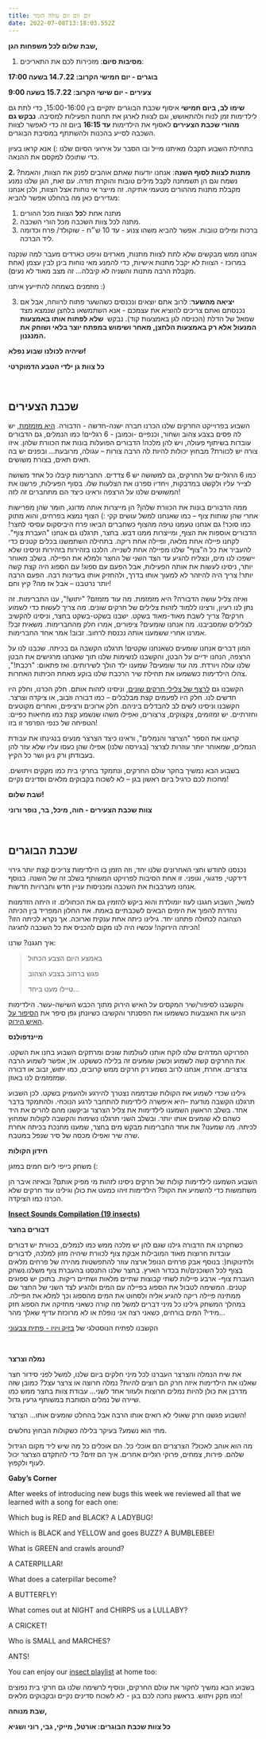 ```yaml
---
title: זום זום זום עולה הזמר
date: 2022-07-08T13:18:03.552Z
---
```

**שבת שלום לכל משפחות הגן,** 

1. **מסיבות סיום**: מזכירות לכם את התאריכים: 

**בוגרים - יום חמישי הקרוב: 14.7.22 בשעה 17:00**

**צעירים - יום שישי הקרוב: 15.7.22 בשעה 9:00** 

**שימו לב, ביום חמישי** איסוף שכבת הבוגרים יתקיים בין 15:00-16:00, כדי לתת גם לילדימות זמן לנוח ולהתאושש, וגם לצוות לארגן את תחנות הפעילות למסיבה. **נבקש גם מהורי שכבת הצעירים** לאסוף את הילדימות **עד 16:15** ביום זה כדי לאפשר לצוות השכבה לסייע בהכנות ולהשתתף במסיבת הבוגרים. 

בתחילת השבוע תקבלו מאיתנו מייל ובו הסבר על אירועי הסיום שלנו :) אנא קראו בעיון כדי שתוכלו למקסם את ההנאה.

**2. מתנות לצוות לסוף השנה**: אנחנו יודעות שאתם אוהבים לפנק את הצוות, והאמת? נשמח וגם הן תשמחנה לקבל מילים טובות והוקרת תודה. עם זאת, הגן שלנו נמנע מקבלת מתנות מההורים מטעמי אתיקה. זה מייצר אי נוחות אצל הצוות, ולכן אנחנו מגדירים כאן מה בהחלט אפשר להביא: 

1. מתנה אחת ל**כל** הצוות מכל ההורים 
2. מתנה לכל צוות השכבה מכל הורי השכבה.
3. ברכות ומילים טובות. אפשר להביא משהו צנוע - עד 10 ש״ח - שוקולד/ פרח וכדומה ליד הברכה. 

אנחנו ממש מבקשים שלא לתת לצוות מתנות, מארזים וגיפט כארדים מעבר למה שנקנה במרוכז - הצוות לא יקבל מתנות אישיות, כדי להמנע מאי נוחות בינן לבין עצמן (אחת מקבלת הרבה מתנות והשניה לא קיבלה… זה מצב מאוד לא נעים). 

מוזמנים בשמחה להתייעץ איתנו :) 

3. **יציאה מהשער**: לרוב אתם יוצאים ונכנסים כשהשער פתוח לרווחה, אבל אם נכנסתם ואתם צריכים להוציא את עצמכם - אנא השתמשאו בלחצן שנמצא מצד שמאל של הדלת (הכניסה לגן באמצעות קוד). נבקש  **שלא לפתוח אותו באמצעות המנעול אלא רק באמצעות הלחצן, מאחר ושימוש במפתח יוצר בלאי ושוחק את המנגנון.** 

**שיהיה לכולנו שבוע נפלא!** 

**כל צוות גן ילדי הטבע הדמוקרטי**

 

## **שכבת הצעירים**

השבוע בפרוייקט החרקים שלנו הכרנו חברה ישנה-חדשה - הדבורה. [היא מזמזמת](https://www.google.com/url?sa=t&rct=j&q=&esrc=s&source=web&cd=&cad=rja&uact=8&ved=2ahUKEwiFg5W_sun4AhXGwKQKHaezD_AQwqsBegQIGxAB&url=https%3A%2F%2Fwww.youtube.com%2Fwatch%3Fv%3DI9xQySoqPXo&usg=AOvVaw2FU-4w2OrrHWyANnGgySGx), יש לה פסים בצבע צהוב ושחור, וכנפיים -וכמובן - 6 רגליים! כמו הנמלים, גם הדבורים עובדות בשיתוף פעולה, ויש להן מלכה! הדבורים הפועלות בונות את הכוורת שלהן. איזו צורה יש לכוורת? מבחוץ יכולות להיות לה הרבה צורות – עגולה, מרובעת... ובפנים יש בה תאים תאים, בצורת משושים.

כמו 6 הרגליים של החרקים, גם למשושה יש 6 צדדים. החברימות קיבלו כל אחד משושה לצייר עליו ולקשט במדבקות, ויחדיו ספרנו את הצלעות שלו. בסוף הפעילות, פרשנו את המשושים שלנו על הרצפה וראינו כיצד הם מתחברים זה לזה!

ממה הדבורים בונות את הכוורת שלהן? הן מייצרות אותה מדונג, חומר שהן מפרישות אחרי שהן שותות צוף – כמו שאנחנו למשל עושים קקי :) הצוף נמצא בפרחים, והוא מתוק כמו סוכר! גם אנחנו טעמנו טיפה מהצוף כשחברים הביאו פרח היביסקוס עסיסי לחצר! הדבורים אוספות את הצוף, ומייצרות ממנו דבש. בחצר, תרגלנו גם אנחנו "העברת צוף". לקחנו פיילה אחת מלאה, ופיילה אחת ריקה. בתחילה השתמשנו בכלים קטנים כדי להעביר את כל ה"צוף" שלנו מפיילה אחת לשנייה. הלכנו בזהירות בזהירות וניסינו שלא יישפכו לנו מים, ונצליח להגיע עד הצד השני של החצר ולמלא את הפיילה. בשלב מאוחר יותר, ניסינו לעשות את אותה הפעילות, אבל הפעם עם ספוג! עם הספוג היה קצת קשה יותר! צריך היה להיזהר לא למעוך אותו בדרך, ולהחזיק אותו בעדינות רבה. הפעם הרבה יותר נרטבנו – אבל אז מה? קיץ וחם!

ואיזה צליל עושה הדבורה? היא מזמזמת. מה עוד מזמזם? "יתוש!", ענו החברימות. זה נתן לנו רעיון, ורצינו ללמוד לזהות צלילים של חרקים שונים. מה צריך לעשות כדי לשמוע חרקים? צריך לשבת מאוד-מאוד בשקט. ישבנו בשקט-בשקט בחצר, וניסינו להקשיב לצלילים שמסביבנו. מה אנחנו שומעים? ציפורים, אמרו חלק מהחברימות. משאית זבל! אמרנו אחרי ששמענו אותה נכנסת לרחוב. זבוב! אמר אחד החברימות.

המון דברים אנחנו שומעים כשאנחנו שקטים! תרגלנו הקשבה גם בכיתה. שכבנו לנו על הרצפה, הנחנו ידיים על הבטן, והקשבנו לנשימות שלנו תוך שאנחנו מרגישים את הבטן שלנו עולה ויורדת. מה עוד שומעים? שמענו ילד הולך לשירותים. ואז פתאום: "רכבת!", צהלו הילדימות כששמעו את תחילת שיר הרכבת שלנו בוקע מאחת הכיתות האחרות.

הקשבנו גם [לרצף של צלילי חרקים שונים](https://youtu.be/D6shA0yJ8W4), וניסינו לזהות אותם. חלק הכרנו, וחלק היו חדשים לנו. חלק היו לפעמים קצת מבלבלים – כמו דבורה וזבוב, או ציקדה וצרצר. הקשבנו וניסינו לשים לב להבדלים ביניהם. חלק ארוכים ורציפים, ואחרים מקוטעים וחזרתיים. יש זמזומים, צקצוקים, צרצורים, ואפילו משהו שנשמע קצת כמו מחיאות כפיים: הטפיחה של כנפי הפרפר זו בזו!

קראנו את הספר "הצרצר והנמלים", וראינו כיצד הצרצר מנעים בנגינתו את עבודת הנמלים, שמאוחר יותר עוזרות לצרצר (בגירסה שלנו) אפילו שהן כעסו עליו שלא עזר להן בעבודתן ורק ניגן ושר כל הקיץ.

בשבוע הבא נמשיך בחקר עולם החרקים, ונתמקד בחרקי בית כמו מקקים ויתושים. מחכות לכם כרגיל ביום ראשון בגן – לא לשכוח בקבוקים מלאים וסדינים נקיים!

**שבת שלום!**

**צוות שכבת הצעירים - חוה, מיכל, בר, נופר ורוני**

 

## **שכבת הבוגרים**

נכנסנו לחודש וחצי האחרונים שלנו יחד, וזה הזמן בו הילדימות צריכים קצת יותר גירוי דידקטי, פדגוגי, וגופני. זו אחת הסיבות לפרויקט המשותף בשלב זה של השנה. בנוסף אנחנו מערבבות את השכבה ומכניסות עניין חדש וחברויות חדשות.

למשל, השבוע חגגנו לעוז יומולדת והוא ביקש להזמין גם את הכחולים. זו היתה הזדמנות נהדרת להפוך את הימים הבאים לשכבתיים באמת. את החלון המפריד בין הכיתה הצהובה לכחולה פתחנו יחד. גילינו כיתה אחת ענקית וארוכה. אך נקרא לכיתה הזו? הכיתה הירוקה! עכשיו היה לנו מקום להכניס את כל השכבה לחגיגה! 

איך חגגנו? שרנו:

> באמצע היום הצבע הכחול
>
> פגש ברחוב בצבע הצהוב
>
> טיילו מעט ביחד...

והקשבנו לסיפור/שיר המקסים על האיש הירוק מתוך הכבש השישה-עשר. הילדימות הניעו את האצבעות כששמעו את הפסנתר והקשיבו כשיונתן גפן סיפר את [הסיפור על האיש הירוק](https://youtu.be/wyOiFNzI_7M).

**מיינדפולנס** 

הפרויקט המדהים שלנו לוקח אותנו לעולמות שונים ומרתקים השבוע בחנו את השקט. את החרקים קשה לשמוע וכשכן שומעים זה בלילה כששקט. אז, אפשר לשמוע הרבה צרצרים. אחרת, אנחנו לרוב נשמע רק חרקים ממש קרובים, כמו יתוש, זבוב או דבורה שמזמזמים לנו באוזן.

גילינו שכדי לשמוע את הקולות שבדממה נצטרך להירגע ולהעמיק בשקט. לכן השבוע תרגלנו הקשבה מודעת –היא איפשרה לילדימות להתחבר לרגע הנוכחי. ולהתמקד בדבר אחד. בשלב הראשון השמענו לילדימות את צליל הצרצר וביקשנו מהם להרים את היד כשהם לא שומעים אותו יותר. ובשלב השני תרגלנו נשימות והקשבה לקולות שמחוץ לכיתה. מה שמענו? את אחד החברימות מבקש מים בחצר, שמענו מחנכת בכיתה אחרת שרה שיר ואפילו מכסה של סיר שנפל במטבח.

**חידון הקולות**

משחק כייפי ליום חמים במזגן (:

השבוע השמענו לילדימות קולות של חרקים ניסינו לזהות מי מפיק אותם? ובאיזה איבר הן משתמשות כדי להשמיע את הקול? הילדימות זיהו כמעט את כולן וגילינו עוד חרקים שלא הכרנו כמו הציקדה.

**[Insect Sounds Compilation (19 insects)](https://youtu.be/D6shA0yJ8W4)**

**דבורים בחצר**

כשחקרנו את הדבורה גילנו שגם להן יש מלכה ממש כמו לנמלים, בכוורת יש דבורים עובדות חרוצות מאוד המובילות אבקת צוף לכוורת שיהיה מזון למלכה, לדבורים ולתינוקות(: בנוסף אבק פרחים הנופל ארצה עוזר להתפשטות מהירה של פרחים מלאים בצוף לכל השוכנים/ות בכדור הארץ. בחצר שלנו התנסנו בהעברת צוף משלנו.נשחק העברת צוף- ארבע פיילות לשתי קבוצות שתיים מלאות ושתיים ריקות. בתוכן יש ספוגים קטנים. המשימה לטבול את הספוג בפיילה עם המים ולהגיע לצד השני של החצר שם ממתינה פיילה ריקה להגיע אליה ולסחוט את המים מהספוג וכך למלא את הפיילה. במהלך המשחק גילינו כל מיני דברים למשל מה קורה כשאני מחזיקה את הספוג חזק מידי? המים בורחים, כשאני רצה אני נופלת או לא מרוכזת עדיף שאלך מהר…

הקשבנו לפתיח הנוסטלגי של [בזיק ויויו - פתיח צבעוני](https://youtu.be/I9xQySoqPXo)

 

**נמלה וצרצר** 

את שיח הנמלה והצרצר העברנו לכל מיני חלקים ביום שלנו, למשל לפני סידור חצר שאלנו את הילדימות איזה חרק הם רוצים להיות? נמלה חרוצה או צרצר עצל? כמובן שזה מדרבן את כולן להיות נמלים חרוצות ולעזור אחד לשני… עבודת צוות בחצר ממש כמו שיירה של נמלים הסוחבת במשותף גרעין גדול.

השבוע פגשנו חרק שאולי לא רואים אותו הרבה אבל בהחלט שומעים אותו… הצרצר!

מתי הוא נשמע? בעיקר בלילה כשקולות הבחוץ נחלשים.

מה הוא אוהב לאכול? הצרצרים הם אוכלי כל. הם אוכלים כל מה שיש ליד מקום הגידול שלהם. פירות, צמחים, פרוקי רגליים אחרים. איך הם זזים? כדי להתקדם הצרצר יכול לעוף ולקפוץ. 

**Gaby’s Corner**

After weeks of introducing new bugs this week we reviewed all that we learned with a song for each one:         

Which bug is RED and BLACK? A LADYBUG!  

Which is BLACK and YELLOW and goes BUZZ? A BUMBLEBEE!        

What is GREEN and crawls around?

A CATERPILLAR!

What does a caterpillar become?       

A BUTTERFLY!             

What comes out at NIGHT and CHIRPS us a LULLABY?    

A CRICKET!                   

Who is SMALL and MARCHES?    

ANTS!           

You can enjoy our [insect playlist](<https://youtube.com/playlist?list=PLnqxFyB46gTljaP2uAOAzpFZ_KA7oPobw>) at home too:       

בשבוע הבא נמשיך לחקור את עולם החרקים, ונוסיף לרשימה שלנו גם חרקי בית נפוצים כמו מקק ויתוש. בראשון נחכה לכם בגן - לא לשכוח סדינים נקיים ובקבוקים מלאים! 

**שבת מנוחה,**

**כל צוות שכבת הבוגרים: אורטל, מייקי, גבי, רוני ושגיא**